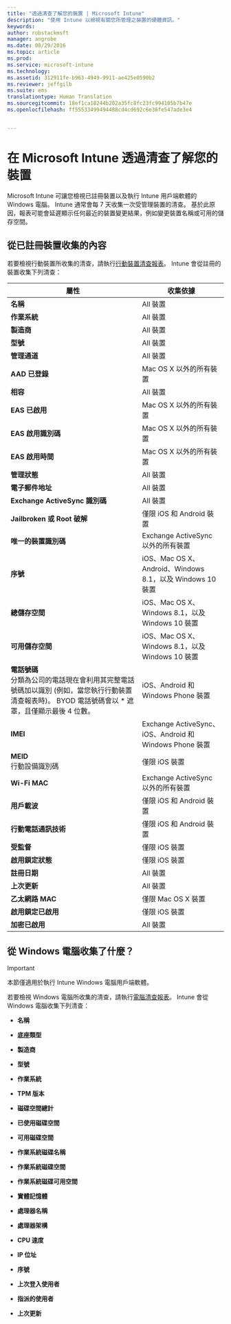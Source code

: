 ```yaml
---
title: "透過清查了解您的裝置 | Microsoft Intune"
description: "使用 Intune 以檢視有關您所管理之裝置的硬體資訊。"
keywords: 
author: robstackmsft
manager: angrobe
ms.date: 08/29/2016
ms.topic: article
ms.prod: 
ms.service: microsoft-intune
ms.technology: 
ms.assetid: 312911fe-b963-4949-9911-ae425e0590b2
ms.reviewer: jeffgilb
ms.suite: ems
translationtype: Human Translation
ms.sourcegitcommit: 18ef1ca18244b202a35fc8fc23fc994105b7b47e
ms.openlocfilehash: ff55533499494488cd4cd692c6e36fe547ade3e4


---
```


# 在 Microsoft Intune 透過清查了解您的裝置
Microsoft Intune 可讓您檢視已註冊裝置以及執行 Intune 用戶端軟體的 Windows 電腦。
Intune 通常會每 7 天收集一次受管理裝置的清查。 基於此原因，報表可能會延遲顯示任何最近的裝置變更結果，例如變更裝置名稱或可用的儲存空間。

## 從已註冊裝置收集的內容
若要檢視行動裝置所收集的清查，請執行[行動裝置清查報表](understand-microsoft-intune-operations-by-using-reports.md)。 Intune 會從註冊的裝置收集下列清查：

|屬性|收集依據|
|------------|-----------------------|
|**名稱**|All 裝置|
|**作業系統**|All 裝置|
|**製造商**|All 裝置|
|**型號**|All 裝置|
|**管理通道**|All 裝置|
|**AAD 已登錄**|Mac OS X 以外的所有裝置|
|**相容**|All 裝置|
|**EAS 已啟用**|Mac OS X 以外的所有裝置|
|**EAS 啟用識別碼**|Mac OS X 以外的所有裝置|
|**EAS 啟用時間**|Mac OS X 以外的所有裝置|
|**管理狀態**|All 裝置|
|**電子郵件地址**|All 裝置|
|**Exchange ActiveSync 識別碼**|All 裝置|
|**Jailbroken 或 Root 破解**|僅限 iOS 和 Android 裝置|
|**唯一的裝置識別碼**|Exchange ActiveSync 以外的所有裝置|
|**序號**|iOS、Mac OS X、Android、Windows 8.1，以及 Windows 10 裝置|
|**總儲存空間**|iOS、Mac OS X、Windows 8.1，以及 Windows 10 裝置|
|**可用儲存空間**|iOS、Mac OS X、Windows 8.1，以及 Windows 10 裝置|
|**電話號碼**<br>分類為公司的電話現在會利用其完整電話號碼加以識別 (例如，當您執行行動裝置清查報表時)。 BYOD 電話號碼會以 &#42; 遮罩，且僅顯示最後 4 位數。|iOS、Android 和 Windows Phone 裝置|
|**IMEI**|Exchange ActiveSync、iOS、Android 和 Windows Phone 裝置|
|**MEID**<br>行動設備識別碼|僅限 iOS 裝置|
|**Wi-Fi MAC**|Exchange ActiveSync 以外的所有裝置|
|**用戶載波**|僅限 iOS 和 Android 裝置|
|**行動電話通訊技術**|僅限 iOS 和 Android 裝置|
|**受監督**|僅限 iOS 裝置|
|**啟用鎖定狀態**|僅限 iOS 裝置|
|**註冊日期**|All 裝置|
|**上次更新**|All 裝置|
|**乙太網路 MAC**|僅限 Mac OS X 裝置|
|**啟用鎖定已啟用**|僅限 iOS 裝置|
|**加密已啟用**|All 裝置|

## 從 Windows 電腦收集了什麼？
> [!IMPORTANT]
> 本節僅適用於執行 Intune Windows 電腦用戶端軟體。

若要檢視 Windows 電腦所收集的清查，請執行[電腦清查報表](understand-microsoft-intune-operations-by-using-reports.md)。 Intune 會從 Windows 電腦收集下列清查：

-   **名稱**

-   **底座類型**

-   **製造商**

-   **型號**

-   **作業系統**

-   **TPM 版本**

-   **磁碟空間總計**

-   **已使用磁碟空間**

-   **可用磁碟空間**

-   **作業系統磁碟名稱**

-   **作業系統磁碟空間**

-   **作業系統磁碟可用空間**

-   **實體記憶體**

-   **處理器名稱**

-   **處理器架構**

-   **CPU 速度**

-   **IP 位址**

-   **序號**

-   **上次登入使用者**

-   **指派的使用者**

-   **上次更新**

<!-- this section below belongs in the planning journey
### See Also
[Monitoring and reports with Microsoft Intune](monitoring-and-reports-with-microsoft-intune.md)
-->



<!--HONumber=Aug16_HO5-->


